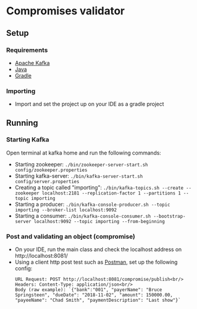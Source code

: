 # Compromises validator

## Setup

### Requirements

- [Apache Kafka](https://kafka.apache.org/downloads)
- [Java](https://www.oracle.com/technetwork/java/javase/downloads/jdk8-downloads-2133151.html)
- [Gradle](https://gradle.org/)

### Importing

- Import and set the project up on your IDE as a gradle project

## Running

### Starting Kafka

Open terminal at kafka home and run the following commands:

 - Starting zookeeper: `./bin/zookeeper-server-start.sh config/zookeeper.properties`
 - Starting kafka-server: `./bin/kafka-server-start.sh config/server.properties`
 - Creating a topic called "importing": `./bin/kafka-topics.sh --create --zookeeper localhost:2181 --replication-factor 1 --partitions 1 --topic importing`
 - Starting a producer: `./bin/kafka-console-producer.sh --topic importing --broker-list localhost:9092`
 - Starting a consumer: `./bin/kafka-console-consumer.sh --bootstrap-server localhost:9092 --topic importing --from-beginning`

### Post and validating an object (compromise)
 - On your IDE, run the main class and check the localhost address on http://localhost:8081/
 - Using a client http post test such as [Postman](https://www.getpostman.com/), set up the following config:<br/>
   ```
   URL Request: POST http://localhost:8081/compromise/publish<br/>
   Headers: Content-Type: application/json<br/>
   Body (raw example): `{"bank":"001", "payerName": "Bruce Springsteen", "dueDate": "2018-11-02", "amount": 150000.00, "payeeName": "Chad Smith", "paymentDescription": "Last show"}`
   ```
